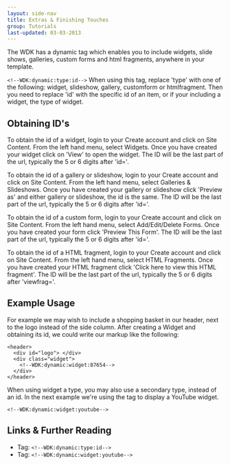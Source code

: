 ```yaml
---
layout: side-nav
title: Extras & Finishing Touches
group: Tutorials
last-updated: 03-03-2013
---
```


The WDK has a dynamic tag which enables you to include widgets, slide shows, galleries, custom forms and html fragments, anywhere in your template.

`<!--WDK:dynamic:type:id-->`
When using this tag, replace 'type' with one of the following: widget, slideshow, gallery, customform or htmlfragment. Then you need to replace 'id' with the specific id of an item, or if your including a widget, the type of widget.

## Obtaining ID's

To obtain the id of a widget, login to your Create account and click on Site Content. From the left hand menu, select Widgets. Once you have created your widget click on 'View' to open the widget. The ID will be the last part of the url, typically the 5 or 6 digits after 'id='.

To obtain the id of a gallery or slideshow, login to your Create account and click on Site Content. From the left hand menu, select Galleries & Slideshows. Once you have created your gallery or slideshow click 'Preview as' and either gallery or slideshow, the id is the same. The ID will be the last part of the url, typically the 5 or 6 digits after 'id='.

To obtain the id of a custom form, login to your Create account and click on Site Content. From the left hand menu, select Add/Edit/Delete Forms. Once you have created your form click 'Preview This Form'. The ID will be the last part of the url, typically the 5 or 6 digits after 'id='.

To obtain the id of a HTML fragment, login to your Create account and click on Site Content. From the left hand menu, select HTML Fragments. Once you have created your HTML fragment click 'Click here to view this HTML fragment'. The ID will be the last part of the url, typically the 5 or 6 digits after 'viewfrag='.

## Example Usage

For example we may wish to include a shopping basket in our header, next to the logo instead of the side column. After creating a Widget and obtaining its id, we could write our markup like the following:

~~~
<header>
  <div id="logo"> </div>
  <div class="widget">
    <!--WDK:dynamic:widget:87654-->
  </div>
</header>
~~~

When using widget a type, you may also use a secondary type, instead of an id. In the next example we're using the tag to display a YouTube widget.

`<!--WDK:dynamic:widget:youtube-->`


## Links & Further Reading

- Tag: `<!--WDK:dynamic:type:id-->`
- Tag: `<!--WDK:dynamic:widget:youtube-->`